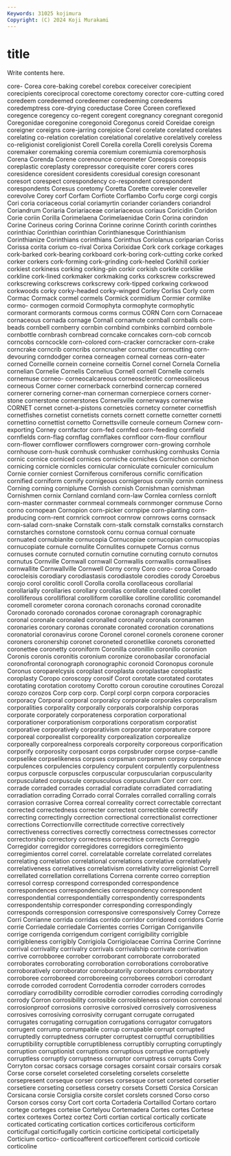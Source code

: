 ```yaml
---
Keywords: 31025 kojimura
Copyright: (C) 2024 Koji Murakami
---
```


# title

Write contents here.



 core- Corea core-baking corebel corebox coreceiver
corecipient corecipients coreciprocal corectome corectomy corector core-cutting cored coredeem coredeemed
coredeemer coredeeming coredeems coredemptress core-drying coreductase Coree Coreen coreflexed coregence
coregency co-regent coregent coregnancy coregnant coregonid Coregonidae coregonine coregonoid Coregonus
coreid Coreidae coreign coreigner coreigns core-jarring corejoice Corel corelate corelated
corelates corelating co-relation corelation corelational corelative corelatively coreless co-religionist coreligionist
Corell Corella corella Corelli corelysis Corema coremaker coremaking coremia coremium
coremiumia coremorphosis Corena Corenda Corene corenounce coreometer Coreopsis coreopsis coreplastic
coreplasty corepressor corequisite corer corers cores coresidence coresident coresidents coresidual
coresign coresonant coresort corespect corespondency co-respondent corespondent corespondents Coresus coretomy
Coretta Corette coreveler coreveller corevolve Corey corf Corfam Corfiote Corflambo
Corfu corge corgi corgis Cori coria coriaceous corial coriamyrtin coriander
corianders coriandrol Coriandrum Coriaria Coriariaceae coriariaceous coriaus Coricidin Coridon Corie
coriin Corilla Corimelaena Corimelaenidae Corin Corina corindon Corine Corineus coring
Corinna Corinne corinne Corinth corinth corinthes corinthiac Corinthian corinthian Corinthianesque
Corinthianism Corinthianize Corinthians corinthians Corinthus Coriolanus coriparian Coriss Corissa corita
corium co-rival Corixa Corixidae Cork cork corkage corkages cork-barked cork-bearing
corkboard cork-boring cork-cutting corke corked corker corkers cork-forming cork-grinding cork-heeled
Corkhill corkier corkiest corkiness corking corking-pin corkir corkish corkite corklike
corkline cork-lined corkmaker corkmaking corks corkscrew corkscrewed corkscrewing corkscrews corkscrewy
cork-tipped corkwing corkwood corkwoods corky corky-headed corky-winged Corley Corliss Corly
corm Cormac Cormack cormel cormels Cormick cormidium Cormier cormlike cormo-
cormogen cormoid Cormophyta cormophyte cormophytic cormorant cormorants cormous corms cormus
CORN Corn corn Cornaceae cornaceous cornada cornage Cornall cornamute cornball
cornballs corn-beads cornbell cornberry cornbin cornbind cornbinks cornbird cornbole cornbottle
cornbrash cornbread corncake corncakes corn-cob corncob corncobs corncockle corn-colored corn-cracker
corncracker corn-crake corncrake corncrib corncribs corncrusher corncutter corncutting corn-devouring corndodger
cornea corneagen corneal corneas corn-eater corned Corneille cornein corneine corneitis
Cornel cornel Cornela Cornelia cornelian Cornelie Cornelis Cornelius Cornell cornell
Cornelle cornels cornemuse corneo- corneocalcareous corneosclerotic corneosiliceous corneous Corner corner
cornerback cornerbind cornercap cornered cornerer cornering corner-man cornerman cornerpiece corners
corner-stone cornerstone cornerstones Cornersville cornerways cornerwise CORNET cornet cornet-a-pistons cornetcies
cornetcy corneter cornetfish cornetfishes cornetist cornetists cornets cornett cornette cornetter
cornetti cornettino cornettist cornetto Cornettsville corneule corneum Cornew corn-exporting Corney
cornfactor corn-fed cornfed corn-feeding cornfield cornfields corn-flag cornflag cornflakes cornfloor
corn-flour cornflour corn-flower cornflower cornflowers corngrower corn-growing cornhole cornhouse corn-husk
cornhusk cornhusker cornhusking cornhusks Cornia cornic cornice corniced cornices corniche
corniches Cornichon cornichon cornicing cornicle cornicles cornicular corniculate corniculer corniculum
Cornie cornier corniest Corniferous corniferous cornific cornification cornified corniform cornify
cornigeous cornigerous cornily cornin corniness Corning corning corniplume Cornish cornish
Cornishman cornishman Cornishmen cornix Cornland cornland corn-law Cornlea cornless cornloft
corn-master cornmaster cornmeal cornmeals cornmonger cornmuse Corno corno cornopean Cornopion
corn-picker cornpipe corn-planting corn-producing corn-rent cornrick cornroot cornrow cornrows corns
cornsack corn-salad corn-snake Cornstalk corn-stalk cornstalk cornstalks cornstarch cornstarches cornstone
cornstook cornu cornua cornual cornuate cornuated cornubianite cornucopia Cornucopiae cornucopian
cornucopias cornucopiate cornule cornulite Cornulites cornupete Cornus cornus cornuses cornute
cornuted cornutin cornutine cornuting cornuto cornutos cornutus Cornville Cornwall cornwall
Cornwallis cornwallis cornwallises cornwallite Cornwallville Cornwell Corny corny Coro coro-
coroa Coroado corocleisis corodiary corodiastasis corodiastole corodies corody Coroebus corojo
corol corolitic coroll Corolla corolla corollaceous corollarial corollarially corollaries corollary
corollas corollate corollated corollet corolliferous corollifloral corolliform corollike corolline corollitic
coromandel coromell corometer corona coronach coronachs coronad coronadite Coronado coronado
coronados coronae coronagraph coronagraphic coronal coronale coronaled coronalled coronally coronals
coronamen coronaries coronary coronas coronate coronated coronation coronations coronatorial coronavirus
corone Coronel coronel coronels coronene coroner coroners coronership coronet coroneted
coronetlike coronets coronetted coronettee coronetty coroniform Coronilla coronillin coronillo coronion
Coronis coronis coronitis coronium coronize coronobasilar coronofacial coronofrontal coronograph coronographic
coronoid Coronopus coronule Coronus coroparelcysis coroplast coroplasta coroplastae coroplastic coroplasty
Coropo coroscopy corosif Corot corotate corotated corotates corotating corotation corotomy
Corotto coroun coroutine coroutines Corozal corozo corozos Corp corp corp.
Corpl corpl corpn corpora corporacies corporacy Corporal corporal corporalcy corporale
corporales corporalism corporalities corporality corporally corporals corporalship corporas corporate corporately
corporateness corporation corporational corporationer corporationism corporations corporatism corporatist corporative corporatively
corporativism corporator corporature corpore corporeal corporealist corporeality corporealization corporealize corporeally
corporealness corporeals corporeity corporeous corporification corporify corporosity corposant corps corpsbruder
corpse corpse-candle corpselike corpselikeness corpses corpsman corpsmen corpsy corpulence corpulences
corpulencies corpulency corpulent corpulently corpulentness corpus corpuscle corpuscles corpuscular corpuscularian
corpuscularity corpusculated corpuscule corpusculous corpusculum Corr corr corr. corrade corraded
corrades corradial corradiate corradiated corradiating corradiation corrading Corrado corral Corrales
corralled corralling corrals corrasion corrasive Correa correal correality correct correctable
correctant corrected correctedness correcter correctest correctible correctify correcting correctingly correction
correctional correctionalist correctioner corrections Correctionville correctitude corrective correctively correctiveness correctives
correctly correctness correctnesses corrector correctorship correctory correctress correctrice corrects Correggio
Corregidor corregidor corregidores corregidors corregimiento corregimientos correl correl. correlatable correlate
correlated correlates correlating correlation correlational correlations correlative correlatively correlativeness correlatives
correlativism correlativity correligionist Correll correllated correllation correllations Correna corrente correo
correption corresol corresp correspond corresponded correspondence correspondences correspondencies correspondency correspondent
correspondential correspondentially correspondently correspondents correspondentship corresponder corresponding correspondingly corresponds corresponsion
corresponsive corresponsively Correy Correze Corri Corrianne corrida corridas corrido corridor
corridored corridors Corrie corrie Corriedale corriedale Corrientes corries Corrigan Corriganville
corrige corrigenda corrigendum corrigent corrigibility corrigible corrigibleness corrigibly Corrigiola Corrigiolaceae
Corrina Corrine Corrinne corrival corrivality corrivalry corrivals corrivalship corrivate corrivation
corrive corrobboree corrober corroborant corroborate corroborated corroborates corroborating corroboration corroborations
corroborative corroboratively corroborator corroboratorily corroborators corroboratory corroboree corroboreed corroboreeing corroborees
corrobori corrodant corrode corroded corrodent Corrodentia corroder corroders corrodes corrodiary
corrodibility corrodible corrodier corrodies corroding corrodingly corrody Corron corrosibility corrosible
corrosibleness corrosion corrosional corrosionproof corrosions corrosive corrosived corrosively corrosiveness corrosives
corrosiving corrosivity corrugant corrugate corrugated corrugates corrugating corrugation corrugations corrugator
corrugators corrugent corrump corrumpable corrup corrupable corrupt corrupted corruptedly corruptedness
corrupter corruptest corruptful corruptibilities corruptibility corruptible corruptibleness corruptibly corrupting corruptingly
corruption corruptionist corruptions corruptious corruptive corruptively corruptless corruptly corruptness corruptor
corruptress corrupts Corry Corryton corsac corsacs corsage corsages corsaint corsair
corsairs corsak Corse corse corselet corseleted corseleting corselets corselette corsepresent
corseque corser corses corsesque corset corseted corsetier corsetiere corseting corsetless
corsetry corsets Corsetti Corsica Corsican Corsicana corsie Corsiglia corsite corslet
corslets corsned Corso corso Corson corsos corsy Cort cort corta
Cortaderia Cortaillod Cortaro cortaro cortege corteges corteise Cortelyou Cortemadera Cortes
cortes Cortese cortex cortexes Cortez cortez Corti cortian cortical cortically
corticate corticated corticating cortication cortices corticiferous corticiform corticifugal corticifugally corticin
corticine corticipetal corticipetally Corticium cortico- corticoafferent corticoefferent corticoid corticole corticoline
